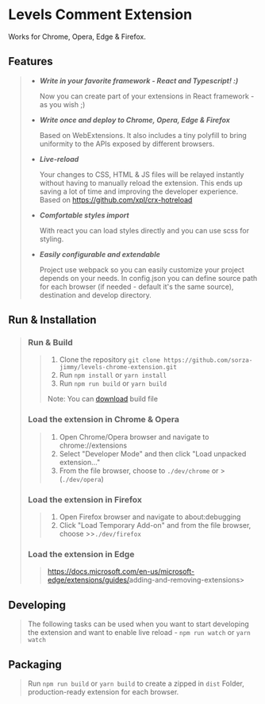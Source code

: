 # Levels Comment Extension

Works for Chrome, Opera, Edge & Firefox.

## Features

>- ___Write in your favorite framework - React and Typescript! :)___
>  
>   Now you can create part of your extensions in React framework - as you wish ;)
>
>- ___Write once and deploy to Chrome, Opera, Edge & Firefox___
>
>   Based on WebExtensions. It also includes a tiny polyfill to bring uniformity
> to the APIs exposed by different browsers.
>
>- ___Live-reload___
>
>   Your changes to CSS, HTML & JS files will be relayed instantly without having
>   to manually reload the extension. This ends up saving a lot of time and
>   improving the developer experience. Based on <https://github.com/xpl/crx-hotreload>
>
>- ___Comfortable styles import___
>
>   With react you can load styles directly and you can use scss for styling.
>
>- ___Easily configurable and extendable___
>
>   Project use webpack so you can easily customize your project depends on your needs.
>  In config.json you can define source path for each browser
>  (if needed - default it's the same source), destination and develop directory.

## Run & Installation

>### Run & Build
>
>> 1. Clone the repository `git clone https://github.com/sorza-jimmy/levels-chrome-extension.git`
>> 2. Run `npm install` or `yarn install`
>> 3. Run `npm run build` or `yarn build`
>>
>> Note: You can [download](https://github.com/sorza-jimmy/levels-chrome-extension/releases/latest) build file
>
>### Load the extension in Chrome & Opera
>
>> 1. Open Chrome/Opera browser and navigate to chrome://extensions
>> 2. Select "Developer Mode" and then click "Load unpacked extension..."
>> 3. From the file browser, choose to `./dev/chrome`
>> or > (`./dev/opera`)
>
>### Load the extension in Firefox
>
>>1. Open Firefox browser and navigate to about:debugging
>>2. Click "Load Temporary Add-on" and from the file browser, choose >>`./dev/firefox`
>
>### Load the extension in Edge
>
>><https://docs.microsoft.com/en-us/microsoft-edge/extensions/guides/>adding-and-removing-extensions>

## Developing

>The following tasks can be used when you want to start developing the extension
>and want to enable live reload -
>`npm run watch` or `yarn watch`

## Packaging

>Run `npm run build` or `yarn build` to create a zipped in `dist` Folder,
production-ready extension for each browser.
